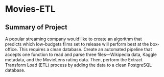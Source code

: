 # Movies-ETL

## Summary of Project
A popular streaming company would like to create an algorithm that predicts which low-budgets films set to release will perform best at the box-office. This requires a clean database. Create an automated pipeline that accepts one function to read and parse three files—Wikipedia data, Kaggle metadata, and the MovieLens rating data. Then, perform the Extract Transform Load (ETL) process by adding the data to a clean PostgreSQL database.

